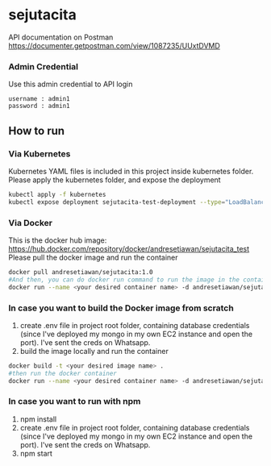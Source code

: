 # sejutacita

API documentation on Postman
https://documenter.getpostman.com/view/1087235/UUxtDVMD

### Admin Credential
Use this admin credential to API login
```
username : admin1
password : admin1
```

## How to run
### Via Kubernetes
Kubernetes YAML files is included in this project inside kubernetes folder. Please apply the kubernetes folder, and expose the deployment
```sh
kubectl apply -f kubernetes
kubectl expose deployment sejutacita-test-deployment --type="LoadBalancer"
```

### Via Docker
This is the docker hub image: https://hub.docker.com/repository/docker/andresetiawan/sejutacita_test
Please pull the docker image and run the container
```sh
docker pull andresetiawan/sejutacita:1.0
#And then, you can do docker run command to run the image in the container
docker run --name <your desired container name> -d andresetiawan/sejutacita_test:1.0
```

### In case you want to build the Docker image from scratch
1. create .env file in project root folder, containing database credentials (since I've deployed my mongo in my own EC2 instance and open the port). I've sent the creds on Whatsapp.
2. build the image locally and run the container
```sh
docker build -t <your desired image name> .
#then run the docker container
docker run --name <your desired container name> -d andresetiawan/sejutacita_test:1.0
```

### In case you want to run with npm
1. npm install
2. create .env file in project root folder, containing database credentials (since I've deployed my mongo in my own EC2 instance and open the port). I've sent the creds on Whatsapp.
3. npm start


